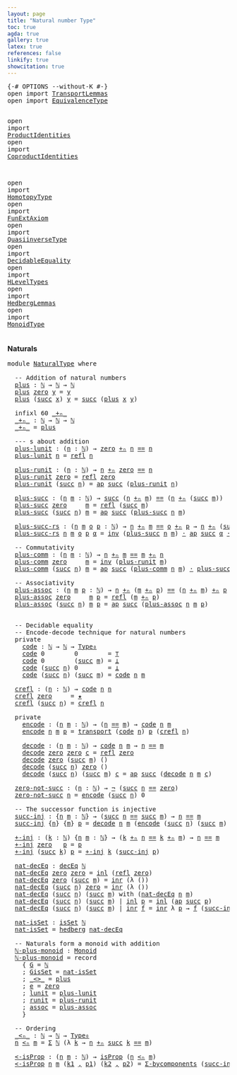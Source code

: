 ```yaml
---
layout: page
title: "Natural number Type"
toc: true
agda: true
gallery: true
latex: true
references: false
linkify: true
showcitation: true
---
```


<div class="hide" >
<pre class="Agda">
<a id="183" class="Symbol">{-#</a> <a id="187" class="Keyword">OPTIONS</a> <a id="195" class="Pragma">--without-K</a> <a id="207" class="Symbol">#-}</a>
<a id="211" class="Keyword">open</a> <a id="216" class="Keyword">import</a> <a id="223" href="TransportLemmas.html" class="Module">TransportLemmas</a>
<a id="239" class="Keyword">open</a> <a id="244" class="Keyword">import</a> <a id="251" href="EquivalenceType.html" class="Module">EquivalenceType</a>

<a id="268" class="Keyword">open</a> <a id="273" class="Keyword">import</a> <a id="280" href="ProductIdentities.html" class="Module">ProductIdentities</a>
<a id="298" class="Keyword">open</a> <a id="303" class="Keyword">import</a> <a id="310" href="CoproductIdentities.html" class="Module">CoproductIdentities</a>

<a id="331" class="Keyword">open</a> <a id="336" class="Keyword">import</a> <a id="343" href="HomotopyType.html" class="Module">HomotopyType</a>
<a id="356" class="Keyword">open</a> <a id="361" class="Keyword">import</a> <a id="368" href="FunExtAxiom.html" class="Module">FunExtAxiom</a>
<a id="380" class="Keyword">open</a> <a id="385" class="Keyword">import</a> <a id="392" href="QuasiinverseType.html" class="Module">QuasiinverseType</a>
<a id="409" class="Keyword">open</a> <a id="414" class="Keyword">import</a> <a id="421" href="DecidableEquality.html" class="Module">DecidableEquality</a>
<a id="439" class="Keyword">open</a> <a id="444" class="Keyword">import</a> <a id="451" href="HLevelTypes.html" class="Module">HLevelTypes</a>
<a id="463" class="Keyword">open</a> <a id="468" class="Keyword">import</a> <a id="475" href="HedbergLemmas.html" class="Module">HedbergLemmas</a>
<a id="489" class="Keyword">open</a> <a id="494" class="Keyword">import</a> <a id="501" href="MonoidType.html" class="Module">MonoidType</a>
</pre>
</div>


### Naturals

<pre class="Agda">
<a id="559" class="Keyword">module</a> <a id="566" href="NaturalType.html" class="Module">NaturalType</a> <a id="578" class="Keyword">where</a>

  <a id="587" class="Comment">-- Addition of natural numbers</a>
  <a id="plus"></a><a id="620" href="NaturalType.html#620" class="Function">plus</a> <a id="625" class="Symbol">:</a> <a id="627" href="BasicTypes.html#3505" class="Datatype">ℕ</a> <a id="629" class="Symbol">→</a> <a id="631" href="BasicTypes.html#3505" class="Datatype">ℕ</a> <a id="633" class="Symbol">→</a> <a id="635" href="BasicTypes.html#3505" class="Datatype">ℕ</a>
  <a id="639" href="NaturalType.html#620" class="Function">plus</a> <a id="644" href="BasicTypes.html#3529" class="InductiveConstructor">zero</a> <a id="649" href="NaturalType.html#649" class="Bound">y</a> <a id="651" class="Symbol">=</a> <a id="653" href="NaturalType.html#649" class="Bound">y</a>
  <a id="657" href="NaturalType.html#620" class="Function">plus</a> <a id="662" class="Symbol">(</a><a id="663" href="BasicTypes.html#3540" class="InductiveConstructor">succ</a> <a id="668" href="NaturalType.html#668" class="Bound">x</a><a id="669" class="Symbol">)</a> <a id="671" href="NaturalType.html#671" class="Bound">y</a> <a id="673" class="Symbol">=</a> <a id="675" href="BasicTypes.html#3540" class="InductiveConstructor">succ</a> <a id="680" class="Symbol">(</a><a id="681" href="NaturalType.html#620" class="Function">plus</a> <a id="686" href="NaturalType.html#668" class="Bound">x</a> <a id="688" href="NaturalType.html#671" class="Bound">y</a><a id="689" class="Symbol">)</a>

  <a id="694" class="Keyword">infixl</a> <a id="701" class="Number">60</a> <a id="704" href="NaturalType.html#711" class="Function Operator">_+ₙ_</a>
  <a id="_+ₙ_"></a><a id="711" href="NaturalType.html#711" class="Function Operator">_+ₙ_</a> <a id="716" class="Symbol">:</a> <a id="718" href="BasicTypes.html#3505" class="Datatype">ℕ</a> <a id="720" class="Symbol">→</a> <a id="722" href="BasicTypes.html#3505" class="Datatype">ℕ</a> <a id="724" class="Symbol">→</a> <a id="726" href="BasicTypes.html#3505" class="Datatype">ℕ</a>
  <a id="730" href="NaturalType.html#711" class="Function Operator">_+ₙ_</a> <a id="735" class="Symbol">=</a> <a id="737" href="NaturalType.html#620" class="Function">plus</a>

  <a id="745" class="Comment">--- s about addition</a>
  <a id="plus-lunit"></a><a id="768" href="NaturalType.html#768" class="Function">plus-lunit</a> <a id="779" class="Symbol">:</a> <a id="781" class="Symbol">(</a><a id="782" href="NaturalType.html#782" class="Bound">n</a> <a id="784" class="Symbol">:</a> <a id="786" href="BasicTypes.html#3505" class="Datatype">ℕ</a><a id="787" class="Symbol">)</a> <a id="789" class="Symbol">→</a> <a id="791" href="BasicTypes.html#3529" class="InductiveConstructor">zero</a> <a id="796" href="NaturalType.html#711" class="Function Operator">+ₙ</a> <a id="799" href="NaturalType.html#782" class="Bound">n</a> <a id="801" href="BasicTypes.html#4284" class="Datatype Operator">==</a> <a id="804" href="NaturalType.html#782" class="Bound">n</a>
  <a id="808" href="NaturalType.html#768" class="Function">plus-lunit</a> <a id="819" href="NaturalType.html#819" class="Bound">n</a> <a id="821" class="Symbol">=</a> <a id="823" href="BasicTypes.html#4576" class="Function">refl</a> <a id="828" href="NaturalType.html#819" class="Bound">n</a>

  <a id="plus-runit"></a><a id="833" href="NaturalType.html#833" class="Function">plus-runit</a> <a id="844" class="Symbol">:</a> <a id="846" class="Symbol">(</a><a id="847" href="NaturalType.html#847" class="Bound">n</a> <a id="849" class="Symbol">:</a> <a id="851" href="BasicTypes.html#3505" class="Datatype">ℕ</a><a id="852" class="Symbol">)</a> <a id="854" class="Symbol">→</a> <a id="856" href="NaturalType.html#847" class="Bound">n</a> <a id="858" href="NaturalType.html#711" class="Function Operator">+ₙ</a> <a id="861" href="BasicTypes.html#3529" class="InductiveConstructor">zero</a> <a id="866" href="BasicTypes.html#4284" class="Datatype Operator">==</a> <a id="869" href="NaturalType.html#847" class="Bound">n</a>
  <a id="873" href="NaturalType.html#833" class="Function">plus-runit</a> <a id="884" href="BasicTypes.html#3529" class="InductiveConstructor">zero</a> <a id="889" class="Symbol">=</a> <a id="891" href="BasicTypes.html#4576" class="Function">refl</a> <a id="896" href="BasicTypes.html#3529" class="InductiveConstructor">zero</a>
  <a id="903" href="NaturalType.html#833" class="Function">plus-runit</a> <a id="914" class="Symbol">(</a><a id="915" href="BasicTypes.html#3540" class="InductiveConstructor">succ</a> <a id="920" href="NaturalType.html#920" class="Bound">n</a><a id="921" class="Symbol">)</a> <a id="923" class="Symbol">=</a> <a id="925" href="AlgebraOnPaths.html#389" class="Function">ap</a> <a id="928" href="BasicTypes.html#3540" class="InductiveConstructor">succ</a> <a id="933" class="Symbol">(</a><a id="934" href="NaturalType.html#833" class="Function">plus-runit</a> <a id="945" href="NaturalType.html#920" class="Bound">n</a><a id="946" class="Symbol">)</a>

  <a id="plus-succ"></a><a id="951" href="NaturalType.html#951" class="Function">plus-succ</a> <a id="961" class="Symbol">:</a> <a id="963" class="Symbol">(</a><a id="964" href="NaturalType.html#964" class="Bound">n</a> <a id="966" href="NaturalType.html#966" class="Bound">m</a> <a id="968" class="Symbol">:</a> <a id="970" href="BasicTypes.html#3505" class="Datatype">ℕ</a><a id="971" class="Symbol">)</a> <a id="973" class="Symbol">→</a> <a id="975" href="BasicTypes.html#3540" class="InductiveConstructor">succ</a> <a id="980" class="Symbol">(</a><a id="981" href="NaturalType.html#964" class="Bound">n</a> <a id="983" href="NaturalType.html#711" class="Function Operator">+ₙ</a> <a id="986" href="NaturalType.html#966" class="Bound">m</a><a id="987" class="Symbol">)</a> <a id="989" href="BasicTypes.html#4284" class="Datatype Operator">==</a> <a id="992" class="Symbol">(</a><a id="993" href="NaturalType.html#964" class="Bound">n</a> <a id="995" href="NaturalType.html#711" class="Function Operator">+ₙ</a> <a id="998" class="Symbol">(</a><a id="999" href="BasicTypes.html#3540" class="InductiveConstructor">succ</a> <a id="1004" href="NaturalType.html#966" class="Bound">m</a><a id="1005" class="Symbol">))</a>
  <a id="1010" href="NaturalType.html#951" class="Function">plus-succ</a> <a id="1020" href="BasicTypes.html#3529" class="InductiveConstructor">zero</a>     <a id="1029" href="NaturalType.html#1029" class="Bound">m</a> <a id="1031" class="Symbol">=</a> <a id="1033" href="BasicTypes.html#4576" class="Function">refl</a> <a id="1038" class="Symbol">(</a><a id="1039" href="BasicTypes.html#3540" class="InductiveConstructor">succ</a> <a id="1044" href="NaturalType.html#1029" class="Bound">m</a><a id="1045" class="Symbol">)</a>
  <a id="1049" href="NaturalType.html#951" class="Function">plus-succ</a> <a id="1059" class="Symbol">(</a><a id="1060" href="BasicTypes.html#3540" class="InductiveConstructor">succ</a> <a id="1065" href="NaturalType.html#1065" class="Bound">n</a><a id="1066" class="Symbol">)</a> <a id="1068" href="NaturalType.html#1068" class="Bound">m</a> <a id="1070" class="Symbol">=</a> <a id="1072" href="AlgebraOnPaths.html#389" class="Function">ap</a> <a id="1075" href="BasicTypes.html#3540" class="InductiveConstructor">succ</a> <a id="1080" class="Symbol">(</a><a id="1081" href="NaturalType.html#951" class="Function">plus-succ</a> <a id="1091" href="NaturalType.html#1065" class="Bound">n</a> <a id="1093" href="NaturalType.html#1068" class="Bound">m</a><a id="1094" class="Symbol">)</a>

  <a id="plus-succ-rs"></a><a id="1099" href="NaturalType.html#1099" class="Function">plus-succ-rs</a> <a id="1112" class="Symbol">:</a> <a id="1114" class="Symbol">(</a><a id="1115" href="NaturalType.html#1115" class="Bound">n</a> <a id="1117" href="NaturalType.html#1117" class="Bound">m</a> <a id="1119" href="NaturalType.html#1119" class="Bound">o</a> <a id="1121" href="NaturalType.html#1121" class="Bound">p</a> <a id="1123" class="Symbol">:</a> <a id="1125" href="BasicTypes.html#3505" class="Datatype">ℕ</a><a id="1126" class="Symbol">)</a> <a id="1128" class="Symbol">→</a> <a id="1130" href="NaturalType.html#1115" class="Bound">n</a> <a id="1132" href="NaturalType.html#711" class="Function Operator">+ₙ</a> <a id="1135" href="NaturalType.html#1117" class="Bound">m</a> <a id="1137" href="BasicTypes.html#4284" class="Datatype Operator">==</a> <a id="1140" href="NaturalType.html#1119" class="Bound">o</a> <a id="1142" href="NaturalType.html#711" class="Function Operator">+ₙ</a> <a id="1145" href="NaturalType.html#1121" class="Bound">p</a> <a id="1147" class="Symbol">→</a> <a id="1149" href="NaturalType.html#1115" class="Bound">n</a> <a id="1151" href="NaturalType.html#711" class="Function Operator">+ₙ</a> <a id="1154" class="Symbol">(</a><a id="1155" href="BasicTypes.html#3540" class="InductiveConstructor">succ</a> <a id="1160" href="NaturalType.html#1117" class="Bound">m</a><a id="1161" class="Symbol">)</a> <a id="1163" href="BasicTypes.html#4284" class="Datatype Operator">==</a> <a id="1166" href="NaturalType.html#1119" class="Bound">o</a> <a id="1168" href="NaturalType.html#711" class="Function Operator">+ₙ</a> <a id="1171" class="Symbol">(</a><a id="1172" href="BasicTypes.html#3540" class="InductiveConstructor">succ</a> <a id="1177" href="NaturalType.html#1121" class="Bound">p</a><a id="1178" class="Symbol">)</a>
  <a id="1182" href="NaturalType.html#1099" class="Function">plus-succ-rs</a> <a id="1195" href="NaturalType.html#1195" class="Bound">n</a> <a id="1197" href="NaturalType.html#1197" class="Bound">m</a> <a id="1199" href="NaturalType.html#1199" class="Bound">o</a> <a id="1201" href="NaturalType.html#1201" class="Bound">p</a> <a id="1203" href="NaturalType.html#1203" class="Bound">α</a> <a id="1205" class="Symbol">=</a> <a id="1207" href="BasicFunctions.html#4150" class="Function">inv</a> <a id="1211" class="Symbol">(</a><a id="1212" href="NaturalType.html#951" class="Function">plus-succ</a> <a id="1222" href="NaturalType.html#1195" class="Bound">n</a> <a id="1224" href="NaturalType.html#1197" class="Bound">m</a><a id="1225" class="Symbol">)</a> <a id="1227" href="BasicFunctions.html#3893" class="Function Operator">·</a> <a id="1229" href="AlgebraOnPaths.html#389" class="Function">ap</a> <a id="1232" href="BasicTypes.html#3540" class="InductiveConstructor">succ</a> <a id="1237" href="NaturalType.html#1203" class="Bound">α</a> <a id="1239" href="BasicFunctions.html#3893" class="Function Operator">·</a> <a id="1241" class="Symbol">(</a><a id="1242" href="NaturalType.html#951" class="Function">plus-succ</a> <a id="1252" href="NaturalType.html#1199" class="Bound">o</a> <a id="1254" href="NaturalType.html#1201" class="Bound">p</a><a id="1255" class="Symbol">)</a>

  <a id="1260" class="Comment">-- Commutativity</a>
  <a id="plus-comm"></a><a id="1279" href="NaturalType.html#1279" class="Function">plus-comm</a> <a id="1289" class="Symbol">:</a> <a id="1291" class="Symbol">(</a><a id="1292" href="NaturalType.html#1292" class="Bound">n</a> <a id="1294" href="NaturalType.html#1294" class="Bound">m</a> <a id="1296" class="Symbol">:</a> <a id="1298" href="BasicTypes.html#3505" class="Datatype">ℕ</a><a id="1299" class="Symbol">)</a> <a id="1301" class="Symbol">→</a> <a id="1303" href="NaturalType.html#1292" class="Bound">n</a> <a id="1305" href="NaturalType.html#711" class="Function Operator">+ₙ</a> <a id="1308" href="NaturalType.html#1294" class="Bound">m</a> <a id="1310" href="BasicTypes.html#4284" class="Datatype Operator">==</a> <a id="1313" href="NaturalType.html#1294" class="Bound">m</a> <a id="1315" href="NaturalType.html#711" class="Function Operator">+ₙ</a> <a id="1318" href="NaturalType.html#1292" class="Bound">n</a>
  <a id="1322" href="NaturalType.html#1279" class="Function">plus-comm</a> <a id="1332" href="BasicTypes.html#3529" class="InductiveConstructor">zero</a>     <a id="1341" href="NaturalType.html#1341" class="Bound">m</a> <a id="1343" class="Symbol">=</a> <a id="1345" href="BasicFunctions.html#4150" class="Function">inv</a> <a id="1349" class="Symbol">(</a><a id="1350" href="NaturalType.html#833" class="Function">plus-runit</a> <a id="1361" href="NaturalType.html#1341" class="Bound">m</a><a id="1362" class="Symbol">)</a>
  <a id="1366" href="NaturalType.html#1279" class="Function">plus-comm</a> <a id="1376" class="Symbol">(</a><a id="1377" href="BasicTypes.html#3540" class="InductiveConstructor">succ</a> <a id="1382" href="NaturalType.html#1382" class="Bound">n</a><a id="1383" class="Symbol">)</a> <a id="1385" href="NaturalType.html#1385" class="Bound">m</a> <a id="1387" class="Symbol">=</a> <a id="1389" href="AlgebraOnPaths.html#389" class="Function">ap</a> <a id="1392" href="BasicTypes.html#3540" class="InductiveConstructor">succ</a> <a id="1397" class="Symbol">(</a><a id="1398" href="NaturalType.html#1279" class="Function">plus-comm</a> <a id="1408" href="NaturalType.html#1382" class="Bound">n</a> <a id="1410" href="NaturalType.html#1385" class="Bound">m</a><a id="1411" class="Symbol">)</a> <a id="1413" href="BasicFunctions.html#3893" class="Function Operator">·</a> <a id="1415" href="NaturalType.html#951" class="Function">plus-succ</a> <a id="1425" href="NaturalType.html#1385" class="Bound">m</a> <a id="1427" href="NaturalType.html#1382" class="Bound">n</a>

  <a id="1432" class="Comment">-- Associativity</a>
  <a id="plus-assoc"></a><a id="1451" href="NaturalType.html#1451" class="Function">plus-assoc</a> <a id="1462" class="Symbol">:</a> <a id="1464" class="Symbol">(</a><a id="1465" href="NaturalType.html#1465" class="Bound">n</a> <a id="1467" href="NaturalType.html#1467" class="Bound">m</a> <a id="1469" href="NaturalType.html#1469" class="Bound">p</a> <a id="1471" class="Symbol">:</a> <a id="1473" href="BasicTypes.html#3505" class="Datatype">ℕ</a><a id="1474" class="Symbol">)</a> <a id="1476" class="Symbol">→</a> <a id="1478" href="NaturalType.html#1465" class="Bound">n</a> <a id="1480" href="NaturalType.html#711" class="Function Operator">+ₙ</a> <a id="1483" class="Symbol">(</a><a id="1484" href="NaturalType.html#1467" class="Bound">m</a> <a id="1486" href="NaturalType.html#711" class="Function Operator">+ₙ</a> <a id="1489" href="NaturalType.html#1469" class="Bound">p</a><a id="1490" class="Symbol">)</a> <a id="1492" href="BasicTypes.html#4284" class="Datatype Operator">==</a> <a id="1495" class="Symbol">(</a><a id="1496" href="NaturalType.html#1465" class="Bound">n</a> <a id="1498" href="NaturalType.html#711" class="Function Operator">+ₙ</a> <a id="1501" href="NaturalType.html#1467" class="Bound">m</a><a id="1502" class="Symbol">)</a> <a id="1504" href="NaturalType.html#711" class="Function Operator">+ₙ</a> <a id="1507" href="NaturalType.html#1469" class="Bound">p</a>
  <a id="1511" href="NaturalType.html#1451" class="Function">plus-assoc</a> <a id="1522" href="BasicTypes.html#3529" class="InductiveConstructor">zero</a>     <a id="1531" href="NaturalType.html#1531" class="Bound">m</a> <a id="1533" href="NaturalType.html#1533" class="Bound">p</a> <a id="1535" class="Symbol">=</a> <a id="1537" href="BasicTypes.html#4576" class="Function">refl</a> <a id="1542" class="Symbol">(</a><a id="1543" href="NaturalType.html#1531" class="Bound">m</a> <a id="1545" href="NaturalType.html#711" class="Function Operator">+ₙ</a> <a id="1548" href="NaturalType.html#1533" class="Bound">p</a><a id="1549" class="Symbol">)</a>
  <a id="1553" href="NaturalType.html#1451" class="Function">plus-assoc</a> <a id="1564" class="Symbol">(</a><a id="1565" href="BasicTypes.html#3540" class="InductiveConstructor">succ</a> <a id="1570" href="NaturalType.html#1570" class="Bound">n</a><a id="1571" class="Symbol">)</a> <a id="1573" href="NaturalType.html#1573" class="Bound">m</a> <a id="1575" href="NaturalType.html#1575" class="Bound">p</a> <a id="1577" class="Symbol">=</a> <a id="1579" href="AlgebraOnPaths.html#389" class="Function">ap</a> <a id="1582" href="BasicTypes.html#3540" class="InductiveConstructor">succ</a> <a id="1587" class="Symbol">(</a><a id="1588" href="NaturalType.html#1451" class="Function">plus-assoc</a> <a id="1599" href="NaturalType.html#1570" class="Bound">n</a> <a id="1601" href="NaturalType.html#1573" class="Bound">m</a> <a id="1603" href="NaturalType.html#1575" class="Bound">p</a><a id="1604" class="Symbol">)</a>


  <a id="1610" class="Comment">-- Decidable equality</a>
  <a id="1634" class="Comment">-- Encode-decode technique for natural numbers</a>
  <a id="1683" class="Keyword">private</a>
    <a id="code"></a><a id="1695" href="NaturalType.html#1695" class="Function">code</a> <a id="1700" class="Symbol">:</a> <a id="1702" href="BasicTypes.html#3505" class="Datatype">ℕ</a> <a id="1704" class="Symbol">→</a> <a id="1706" href="BasicTypes.html#3505" class="Datatype">ℕ</a> <a id="1708" class="Symbol">→</a> <a id="1710" href="Intro.html#1882" class="Function">Type₀</a>
    <a id="1720" href="NaturalType.html#1695" class="Function">code</a> <a id="1725" class="Number">0</a>        <a id="1734" class="Number">0</a>        <a id="1743" class="Symbol">=</a> <a id="1745" href="BasicTypes.html#1090" class="Record">⊤</a>
    <a id="1751" href="NaturalType.html#1695" class="Function">code</a> <a id="1756" class="Number">0</a>        <a id="1765" class="Symbol">(</a><a id="1766" href="BasicTypes.html#3540" class="InductiveConstructor">succ</a> <a id="1771" href="NaturalType.html#1771" class="Bound">m</a><a id="1772" class="Symbol">)</a> <a id="1774" class="Symbol">=</a> <a id="1776" href="BasicTypes.html#414" class="Datatype">⊥</a>
    <a id="1782" href="NaturalType.html#1695" class="Function">code</a> <a id="1787" class="Symbol">(</a><a id="1788" href="BasicTypes.html#3540" class="InductiveConstructor">succ</a> <a id="1793" href="NaturalType.html#1793" class="Bound">n</a><a id="1794" class="Symbol">)</a> <a id="1796" class="Number">0</a>        <a id="1805" class="Symbol">=</a> <a id="1807" href="BasicTypes.html#414" class="Datatype">⊥</a>
    <a id="1813" href="NaturalType.html#1695" class="Function">code</a> <a id="1818" class="Symbol">(</a><a id="1819" href="BasicTypes.html#3540" class="InductiveConstructor">succ</a> <a id="1824" href="NaturalType.html#1824" class="Bound">n</a><a id="1825" class="Symbol">)</a> <a id="1827" class="Symbol">(</a><a id="1828" href="BasicTypes.html#3540" class="InductiveConstructor">succ</a> <a id="1833" href="NaturalType.html#1833" class="Bound">m</a><a id="1834" class="Symbol">)</a> <a id="1836" class="Symbol">=</a> <a id="1838" href="NaturalType.html#1695" class="Function">code</a> <a id="1843" href="NaturalType.html#1824" class="Bound">n</a> <a id="1845" href="NaturalType.html#1833" class="Bound">m</a>

  <a id="crefl"></a><a id="1850" href="NaturalType.html#1850" class="Function">crefl</a> <a id="1856" class="Symbol">:</a> <a id="1858" class="Symbol">(</a><a id="1859" href="NaturalType.html#1859" class="Bound">n</a> <a id="1861" class="Symbol">:</a> <a id="1863" href="BasicTypes.html#3505" class="Datatype">ℕ</a><a id="1864" class="Symbol">)</a> <a id="1866" class="Symbol">→</a> <a id="1868" href="NaturalType.html#1695" class="Function">code</a> <a id="1873" href="NaturalType.html#1859" class="Bound">n</a> <a id="1875" href="NaturalType.html#1859" class="Bound">n</a>
  <a id="1879" href="NaturalType.html#1850" class="Function">crefl</a> <a id="1885" href="BasicTypes.html#3529" class="InductiveConstructor">zero</a>     <a id="1894" class="Symbol">=</a> <a id="1896" href="BasicTypes.html#1121" class="InductiveConstructor">★</a>
  <a id="1900" href="NaturalType.html#1850" class="Function">crefl</a> <a id="1906" class="Symbol">(</a><a id="1907" href="BasicTypes.html#3540" class="InductiveConstructor">succ</a> <a id="1912" href="NaturalType.html#1912" class="Bound">n</a><a id="1913" class="Symbol">)</a> <a id="1915" class="Symbol">=</a> <a id="1917" href="NaturalType.html#1850" class="Function">crefl</a> <a id="1923" href="NaturalType.html#1912" class="Bound">n</a>

  <a id="1928" class="Keyword">private</a>
    <a id="encode"></a><a id="1940" href="NaturalType.html#1940" class="Function">encode</a> <a id="1947" class="Symbol">:</a> <a id="1949" class="Symbol">(</a><a id="1950" href="NaturalType.html#1950" class="Bound">n</a> <a id="1952" href="NaturalType.html#1952" class="Bound">m</a> <a id="1954" class="Symbol">:</a> <a id="1956" href="BasicTypes.html#3505" class="Datatype">ℕ</a><a id="1957" class="Symbol">)</a> <a id="1959" class="Symbol">→</a> <a id="1961" class="Symbol">(</a><a id="1962" href="NaturalType.html#1950" class="Bound">n</a> <a id="1964" href="BasicTypes.html#4284" class="Datatype Operator">==</a> <a id="1967" href="NaturalType.html#1952" class="Bound">m</a><a id="1968" class="Symbol">)</a> <a id="1970" class="Symbol">→</a> <a id="1972" href="NaturalType.html#1695" class="Function">code</a> <a id="1977" href="NaturalType.html#1950" class="Bound">n</a> <a id="1979" href="NaturalType.html#1952" class="Bound">m</a>
    <a id="1985" href="NaturalType.html#1940" class="Function">encode</a> <a id="1992" href="NaturalType.html#1992" class="Bound">n</a> <a id="1994" href="NaturalType.html#1994" class="Bound">m</a> <a id="1996" href="NaturalType.html#1996" class="Bound">p</a> <a id="1998" class="Symbol">=</a> <a id="2000" href="Transport.html#462" class="Function">transport</a> <a id="2010" class="Symbol">(</a><a id="2011" href="NaturalType.html#1695" class="Function">code</a> <a id="2016" href="NaturalType.html#1992" class="Bound">n</a><a id="2017" class="Symbol">)</a> <a id="2019" href="NaturalType.html#1996" class="Bound">p</a> <a id="2021" class="Symbol">(</a><a id="2022" href="NaturalType.html#1850" class="Function">crefl</a> <a id="2028" href="NaturalType.html#1992" class="Bound">n</a><a id="2029" class="Symbol">)</a>

    <a id="decode"></a><a id="2036" href="NaturalType.html#2036" class="Function">decode</a> <a id="2043" class="Symbol">:</a> <a id="2045" class="Symbol">(</a><a id="2046" href="NaturalType.html#2046" class="Bound">n</a> <a id="2048" href="NaturalType.html#2048" class="Bound">m</a> <a id="2050" class="Symbol">:</a> <a id="2052" href="BasicTypes.html#3505" class="Datatype">ℕ</a><a id="2053" class="Symbol">)</a> <a id="2055" class="Symbol">→</a> <a id="2057" href="NaturalType.html#1695" class="Function">code</a> <a id="2062" href="NaturalType.html#2046" class="Bound">n</a> <a id="2064" href="NaturalType.html#2048" class="Bound">m</a> <a id="2066" class="Symbol">→</a> <a id="2068" href="NaturalType.html#2046" class="Bound">n</a> <a id="2070" href="BasicTypes.html#4284" class="Datatype Operator">==</a> <a id="2073" href="NaturalType.html#2048" class="Bound">m</a>
    <a id="2079" href="NaturalType.html#2036" class="Function">decode</a> <a id="2086" href="BasicTypes.html#3529" class="InductiveConstructor">zero</a> <a id="2091" href="BasicTypes.html#3529" class="InductiveConstructor">zero</a> <a id="2096" href="NaturalType.html#2096" class="Bound">c</a> <a id="2098" class="Symbol">=</a> <a id="2100" href="BasicTypes.html#4576" class="Function">refl</a> <a id="2105" href="BasicTypes.html#3529" class="InductiveConstructor">zero</a>
    <a id="2114" href="NaturalType.html#2036" class="Function">decode</a> <a id="2121" href="BasicTypes.html#3529" class="InductiveConstructor">zero</a> <a id="2126" class="Symbol">(</a><a id="2127" href="BasicTypes.html#3540" class="InductiveConstructor">succ</a> <a id="2132" href="NaturalType.html#2132" class="Bound">m</a><a id="2133" class="Symbol">)</a> <a id="2135" class="Symbol">()</a>
    <a id="2142" href="NaturalType.html#2036" class="Function">decode</a> <a id="2149" class="Symbol">(</a><a id="2150" href="BasicTypes.html#3540" class="InductiveConstructor">succ</a> <a id="2155" href="NaturalType.html#2155" class="Bound">n</a><a id="2156" class="Symbol">)</a> <a id="2158" href="BasicTypes.html#3529" class="InductiveConstructor">zero</a> <a id="2163" class="Symbol">()</a>
    <a id="2170" href="NaturalType.html#2036" class="Function">decode</a> <a id="2177" class="Symbol">(</a><a id="2178" href="BasicTypes.html#3540" class="InductiveConstructor">succ</a> <a id="2183" href="NaturalType.html#2183" class="Bound">n</a><a id="2184" class="Symbol">)</a> <a id="2186" class="Symbol">(</a><a id="2187" href="BasicTypes.html#3540" class="InductiveConstructor">succ</a> <a id="2192" href="NaturalType.html#2192" class="Bound">m</a><a id="2193" class="Symbol">)</a> <a id="2195" href="NaturalType.html#2195" class="Bound">c</a> <a id="2197" class="Symbol">=</a> <a id="2199" href="AlgebraOnPaths.html#389" class="Function">ap</a> <a id="2202" href="BasicTypes.html#3540" class="InductiveConstructor">succ</a> <a id="2207" class="Symbol">(</a><a id="2208" href="NaturalType.html#2036" class="Function">decode</a> <a id="2215" href="NaturalType.html#2183" class="Bound">n</a> <a id="2217" href="NaturalType.html#2192" class="Bound">m</a> <a id="2219" href="NaturalType.html#2195" class="Bound">c</a><a id="2220" class="Symbol">)</a>

  <a id="zero-not-succ"></a><a id="2225" href="NaturalType.html#2225" class="Function">zero-not-succ</a> <a id="2239" class="Symbol">:</a> <a id="2241" class="Symbol">(</a><a id="2242" href="NaturalType.html#2242" class="Bound">n</a> <a id="2244" class="Symbol">:</a> <a id="2246" href="BasicTypes.html#3505" class="Datatype">ℕ</a><a id="2247" class="Symbol">)</a> <a id="2249" class="Symbol">→</a> <a id="2251" href="BasicTypes.html#885" class="Function">¬</a> <a id="2253" class="Symbol">(</a><a id="2254" href="BasicTypes.html#3540" class="InductiveConstructor">succ</a> <a id="2259" href="NaturalType.html#2242" class="Bound">n</a> <a id="2261" href="BasicTypes.html#4284" class="Datatype Operator">==</a> <a id="2264" href="BasicTypes.html#3529" class="InductiveConstructor">zero</a><a id="2268" class="Symbol">)</a>
  <a id="2272" href="NaturalType.html#2225" class="Function">zero-not-succ</a> <a id="2286" href="NaturalType.html#2286" class="Bound">n</a> <a id="2288" class="Symbol">=</a> <a id="2290" href="NaturalType.html#1940" class="Function">encode</a> <a id="2297" class="Symbol">(</a><a id="2298" href="BasicTypes.html#3540" class="InductiveConstructor">succ</a> <a id="2303" href="NaturalType.html#2286" class="Bound">n</a><a id="2304" class="Symbol">)</a> <a id="2306" class="Number">0</a>

  <a id="2311" class="Comment">-- The successor function is injective</a>
  <a id="succ-inj"></a><a id="2352" href="NaturalType.html#2352" class="Function">succ-inj</a> <a id="2361" class="Symbol">:</a> <a id="2363" class="Symbol">{</a><a id="2364" href="NaturalType.html#2364" class="Bound">n</a> <a id="2366" href="NaturalType.html#2366" class="Bound">m</a> <a id="2368" class="Symbol">:</a> <a id="2370" href="BasicTypes.html#3505" class="Datatype">ℕ</a><a id="2371" class="Symbol">}</a> <a id="2373" class="Symbol">→</a> <a id="2375" class="Symbol">(</a><a id="2376" href="BasicTypes.html#3540" class="InductiveConstructor">succ</a> <a id="2381" href="NaturalType.html#2364" class="Bound">n</a> <a id="2383" href="BasicTypes.html#4284" class="Datatype Operator">==</a> <a id="2386" href="BasicTypes.html#3540" class="InductiveConstructor">succ</a> <a id="2391" href="NaturalType.html#2366" class="Bound">m</a><a id="2392" class="Symbol">)</a> <a id="2394" class="Symbol">→</a> <a id="2396" href="NaturalType.html#2364" class="Bound">n</a> <a id="2398" href="BasicTypes.html#4284" class="Datatype Operator">==</a> <a id="2401" href="NaturalType.html#2366" class="Bound">m</a>
  <a id="2405" href="NaturalType.html#2352" class="Function">succ-inj</a> <a id="2414" class="Symbol">{</a><a id="2415" href="NaturalType.html#2415" class="Bound">n</a><a id="2416" class="Symbol">}</a> <a id="2418" class="Symbol">{</a><a id="2419" href="NaturalType.html#2419" class="Bound">m</a><a id="2420" class="Symbol">}</a> <a id="2422" href="NaturalType.html#2422" class="Bound">p</a> <a id="2424" class="Symbol">=</a> <a id="2426" href="NaturalType.html#2036" class="Function">decode</a> <a id="2433" href="NaturalType.html#2415" class="Bound">n</a> <a id="2435" href="NaturalType.html#2419" class="Bound">m</a> <a id="2437" class="Symbol">(</a><a id="2438" href="NaturalType.html#1940" class="Function">encode</a> <a id="2445" class="Symbol">(</a><a id="2446" href="BasicTypes.html#3540" class="InductiveConstructor">succ</a> <a id="2451" href="NaturalType.html#2415" class="Bound">n</a><a id="2452" class="Symbol">)</a> <a id="2454" class="Symbol">(</a><a id="2455" href="BasicTypes.html#3540" class="InductiveConstructor">succ</a> <a id="2460" href="NaturalType.html#2419" class="Bound">m</a><a id="2461" class="Symbol">)</a> <a id="2463" href="NaturalType.html#2422" class="Bound">p</a><a id="2464" class="Symbol">)</a>

  <a id="+-inj"></a><a id="2469" href="NaturalType.html#2469" class="Function">+-inj</a> <a id="2475" class="Symbol">:</a> <a id="2477" class="Symbol">(</a><a id="2478" href="NaturalType.html#2478" class="Bound">k</a> <a id="2480" class="Symbol">:</a> <a id="2482" href="BasicTypes.html#3505" class="Datatype">ℕ</a><a id="2483" class="Symbol">)</a> <a id="2485" class="Symbol">{</a><a id="2486" href="NaturalType.html#2486" class="Bound">n</a> <a id="2488" href="NaturalType.html#2488" class="Bound">m</a> <a id="2490" class="Symbol">:</a> <a id="2492" href="BasicTypes.html#3505" class="Datatype">ℕ</a><a id="2493" class="Symbol">}</a> <a id="2495" class="Symbol">→</a> <a id="2497" class="Symbol">(</a><a id="2498" href="NaturalType.html#2478" class="Bound">k</a> <a id="2500" href="NaturalType.html#711" class="Function Operator">+ₙ</a> <a id="2503" href="NaturalType.html#2486" class="Bound">n</a> <a id="2505" href="BasicTypes.html#4284" class="Datatype Operator">==</a> <a id="2508" href="NaturalType.html#2478" class="Bound">k</a> <a id="2510" href="NaturalType.html#711" class="Function Operator">+ₙ</a> <a id="2513" href="NaturalType.html#2488" class="Bound">m</a><a id="2514" class="Symbol">)</a> <a id="2516" class="Symbol">→</a> <a id="2518" href="NaturalType.html#2486" class="Bound">n</a> <a id="2520" href="BasicTypes.html#4284" class="Datatype Operator">==</a> <a id="2523" href="NaturalType.html#2488" class="Bound">m</a>
  <a id="2527" href="NaturalType.html#2469" class="Function">+-inj</a> <a id="2533" href="BasicTypes.html#3529" class="InductiveConstructor">zero</a>   <a id="2540" href="NaturalType.html#2540" class="Bound">p</a> <a id="2542" class="Symbol">=</a> <a id="2544" href="NaturalType.html#2540" class="Bound">p</a>
  <a id="2548" href="NaturalType.html#2469" class="Function">+-inj</a> <a id="2554" class="Symbol">(</a><a id="2555" href="BasicTypes.html#3540" class="InductiveConstructor">succ</a> <a id="2560" href="NaturalType.html#2560" class="Bound">k</a><a id="2561" class="Symbol">)</a> <a id="2563" href="NaturalType.html#2563" class="Bound">p</a> <a id="2565" class="Symbol">=</a> <a id="2567" href="NaturalType.html#2469" class="Function">+-inj</a> <a id="2573" href="NaturalType.html#2560" class="Bound">k</a> <a id="2575" class="Symbol">(</a><a id="2576" href="NaturalType.html#2352" class="Function">succ-inj</a> <a id="2585" href="NaturalType.html#2563" class="Bound">p</a><a id="2586" class="Symbol">)</a>

  <a id="nat-decEq"></a><a id="2591" href="NaturalType.html#2591" class="Function">nat-decEq</a> <a id="2601" class="Symbol">:</a> <a id="2603" href="DecidableEquality.html#761" class="Function">decEq</a> <a id="2609" href="BasicTypes.html#3505" class="Datatype">ℕ</a>
  <a id="2613" href="NaturalType.html#2591" class="Function">nat-decEq</a> <a id="2623" href="BasicTypes.html#3529" class="InductiveConstructor">zero</a> <a id="2628" href="BasicTypes.html#3529" class="InductiveConstructor">zero</a> <a id="2633" class="Symbol">=</a> <a id="2635" href="BasicTypes.html#2405" class="InductiveConstructor">inl</a> <a id="2639" class="Symbol">(</a><a id="2640" href="BasicTypes.html#4576" class="Function">refl</a> <a id="2645" href="BasicTypes.html#3529" class="InductiveConstructor">zero</a><a id="2649" class="Symbol">)</a>
  <a id="2653" href="NaturalType.html#2591" class="Function">nat-decEq</a> <a id="2663" href="BasicTypes.html#3529" class="InductiveConstructor">zero</a> <a id="2668" class="Symbol">(</a><a id="2669" href="BasicTypes.html#3540" class="InductiveConstructor">succ</a> <a id="2674" href="NaturalType.html#2674" class="Bound">m</a><a id="2675" class="Symbol">)</a> <a id="2677" class="Symbol">=</a> <a id="2679" href="BasicTypes.html#2423" class="InductiveConstructor">inr</a> <a id="2683" class="Symbol">(λ</a> <a id="2686" class="Symbol">())</a>
  <a id="2692" href="NaturalType.html#2591" class="Function">nat-decEq</a> <a id="2702" class="Symbol">(</a><a id="2703" href="BasicTypes.html#3540" class="InductiveConstructor">succ</a> <a id="2708" href="NaturalType.html#2708" class="Bound">n</a><a id="2709" class="Symbol">)</a> <a id="2711" href="BasicTypes.html#3529" class="InductiveConstructor">zero</a> <a id="2716" class="Symbol">=</a> <a id="2718" href="BasicTypes.html#2423" class="InductiveConstructor">inr</a> <a id="2722" class="Symbol">(λ</a> <a id="2725" class="Symbol">())</a>
  <a id="2731" href="NaturalType.html#2591" class="Function">nat-decEq</a> <a id="2741" class="Symbol">(</a><a id="2742" href="BasicTypes.html#3540" class="InductiveConstructor">succ</a> <a id="2747" href="NaturalType.html#2747" class="Bound">n</a><a id="2748" class="Symbol">)</a> <a id="2750" class="Symbol">(</a><a id="2751" href="BasicTypes.html#3540" class="InductiveConstructor">succ</a> <a id="2756" href="NaturalType.html#2756" class="Bound">m</a><a id="2757" class="Symbol">)</a> <a id="2759" class="Keyword">with</a> <a id="2764" class="Symbol">(</a><a id="2765" href="NaturalType.html#2591" class="Function">nat-decEq</a> <a id="2775" href="NaturalType.html#2747" class="Bound">n</a> <a id="2777" href="NaturalType.html#2756" class="Bound">m</a><a id="2778" class="Symbol">)</a>
  <a id="2782" href="NaturalType.html#2591" class="Function">nat-decEq</a> <a id="2792" class="Symbol">(</a><a id="2793" href="BasicTypes.html#3540" class="InductiveConstructor">succ</a> <a id="2798" href="NaturalType.html#2798" class="Bound">n</a><a id="2799" class="Symbol">)</a> <a id="2801" class="Symbol">(</a><a id="2802" href="BasicTypes.html#3540" class="InductiveConstructor">succ</a> <a id="2807" href="NaturalType.html#2807" class="Bound">m</a><a id="2808" class="Symbol">)</a> <a id="2810" class="Symbol">|</a> <a id="2812" href="BasicTypes.html#2405" class="InductiveConstructor">inl</a> <a id="2816" href="NaturalType.html#2816" class="Bound">p</a> <a id="2818" class="Symbol">=</a> <a id="2820" href="BasicTypes.html#2405" class="InductiveConstructor">inl</a> <a id="2824" class="Symbol">(</a><a id="2825" href="AlgebraOnPaths.html#389" class="Function">ap</a> <a id="2828" href="BasicTypes.html#3540" class="InductiveConstructor">succ</a> <a id="2833" href="NaturalType.html#2816" class="Bound">p</a><a id="2834" class="Symbol">)</a>
  <a id="2838" href="NaturalType.html#2591" class="Function">nat-decEq</a> <a id="2848" class="Symbol">(</a><a id="2849" href="BasicTypes.html#3540" class="InductiveConstructor">succ</a> <a id="2854" href="NaturalType.html#2854" class="Bound">n</a><a id="2855" class="Symbol">)</a> <a id="2857" class="Symbol">(</a><a id="2858" href="BasicTypes.html#3540" class="InductiveConstructor">succ</a> <a id="2863" href="NaturalType.html#2863" class="Bound">m</a><a id="2864" class="Symbol">)</a> <a id="2866" class="Symbol">|</a> <a id="2868" href="BasicTypes.html#2423" class="InductiveConstructor">inr</a> <a id="2872" href="NaturalType.html#2872" class="Bound">f</a> <a id="2874" class="Symbol">=</a> <a id="2876" href="BasicTypes.html#2423" class="InductiveConstructor">inr</a> <a id="2880" class="Symbol">λ</a> <a id="2882" href="NaturalType.html#2882" class="Bound">p</a> <a id="2884" class="Symbol">→</a> <a id="2886" href="NaturalType.html#2872" class="Bound">f</a> <a id="2888" class="Symbol">(</a><a id="2889" href="NaturalType.html#2352" class="Function">succ-inj</a> <a id="2898" href="NaturalType.html#2882" class="Bound">p</a><a id="2899" class="Symbol">)</a>

  <a id="nat-isSet"></a><a id="2904" href="NaturalType.html#2904" class="Function">nat-isSet</a> <a id="2914" class="Symbol">:</a> <a id="2916" href="HLevelTypes.html#1682" class="Function">isSet</a> <a id="2922" href="BasicTypes.html#3505" class="Datatype">ℕ</a>
  <a id="2926" href="NaturalType.html#2904" class="Function">nat-isSet</a> <a id="2936" class="Symbol">=</a> <a id="2938" href="HedbergLemmas.html#2041" class="Function">hedberg</a> <a id="2946" href="NaturalType.html#2591" class="Function">nat-decEq</a>

  <a id="2959" class="Comment">-- Naturals form a monoid with addition</a>
  <a id="ℕ-plus-monoid"></a><a id="3001" href="NaturalType.html#3001" class="Function">ℕ-plus-monoid</a> <a id="3015" class="Symbol">:</a> <a id="3017" href="MonoidType.html#448" class="Record">Monoid</a>
  <a id="3026" href="NaturalType.html#3001" class="Function">ℕ-plus-monoid</a> <a id="3040" class="Symbol">=</a> <a id="3042" class="Keyword">record</a>
    <a id="3053" class="Symbol">{</a> <a id="3055" href="MonoidType.html#528" class="Field">G</a> <a id="3057" class="Symbol">=</a> <a id="3059" href="BasicTypes.html#3505" class="Datatype">ℕ</a>
    <a id="3065" class="Symbol">;</a> <a id="3067" href="MonoidType.html#696" class="Field">GisSet</a> <a id="3074" class="Symbol">=</a> <a id="3076" href="NaturalType.html#2904" class="Function">nat-isSet</a>
    <a id="3090" class="Symbol">;</a> <a id="3092" href="MonoidType.html#640" class="Field Operator">_&lt;&gt;_</a> <a id="3097" class="Symbol">=</a> <a id="3099" href="NaturalType.html#620" class="Function">plus</a>
    <a id="3108" class="Symbol">;</a> <a id="3110" href="MonoidType.html#567" class="Field">e</a> <a id="3112" class="Symbol">=</a> <a id="3114" href="BasicTypes.html#3529" class="InductiveConstructor">zero</a>
    <a id="3123" class="Symbol">;</a> <a id="3125" href="MonoidType.html#774" class="Field">lunit</a> <a id="3131" class="Symbol">=</a> <a id="3133" href="NaturalType.html#768" class="Function">plus-lunit</a>
    <a id="3148" class="Symbol">;</a> <a id="3150" href="MonoidType.html#812" class="Field">runit</a> <a id="3156" class="Symbol">=</a> <a id="3158" href="NaturalType.html#833" class="Function">plus-runit</a>
    <a id="3173" class="Symbol">;</a> <a id="3175" href="MonoidType.html#850" class="Field">assoc</a> <a id="3181" class="Symbol">=</a> <a id="3183" href="NaturalType.html#1451" class="Function">plus-assoc</a>
    <a id="3198" class="Symbol">}</a>

  <a id="3203" class="Comment">-- Ordering</a>
  <a id="_&lt;ₙ_"></a><a id="3217" href="NaturalType.html#3217" class="Function Operator">_&lt;ₙ_</a> <a id="3222" class="Symbol">:</a> <a id="3224" href="BasicTypes.html#3505" class="Datatype">ℕ</a> <a id="3226" class="Symbol">→</a> <a id="3228" href="BasicTypes.html#3505" class="Datatype">ℕ</a> <a id="3230" class="Symbol">→</a> <a id="3232" href="Intro.html#1882" class="Function">Type₀</a>
  <a id="3240" href="NaturalType.html#3240" class="Bound">n</a> <a id="3242" href="NaturalType.html#3217" class="Function Operator">&lt;ₙ</a> <a id="3245" href="NaturalType.html#3245" class="Bound">m</a> <a id="3247" class="Symbol">=</a> <a id="3249" href="BasicTypes.html#1680" class="Function">Σ</a> <a id="3251" href="BasicTypes.html#3505" class="Datatype">ℕ</a> <a id="3253" class="Symbol">(λ</a> <a id="3256" href="NaturalType.html#3256" class="Bound">k</a> <a id="3258" class="Symbol">→</a> <a id="3260" href="NaturalType.html#3240" class="Bound">n</a> <a id="3262" href="NaturalType.html#711" class="Function Operator">+ₙ</a> <a id="3265" href="BasicTypes.html#3540" class="InductiveConstructor">succ</a> <a id="3270" href="NaturalType.html#3256" class="Bound">k</a> <a id="3272" href="BasicTypes.html#4284" class="Datatype Operator">==</a> <a id="3275" href="NaturalType.html#3245" class="Bound">m</a><a id="3276" class="Symbol">)</a>

  <a id="&lt;-isProp"></a><a id="3281" href="NaturalType.html#3281" class="Function">&lt;-isProp</a> <a id="3290" class="Symbol">:</a> <a id="3292" class="Symbol">(</a><a id="3293" href="NaturalType.html#3293" class="Bound">n</a> <a id="3295" href="NaturalType.html#3295" class="Bound">m</a> <a id="3297" class="Symbol">:</a> <a id="3299" href="BasicTypes.html#3505" class="Datatype">ℕ</a><a id="3300" class="Symbol">)</a> <a id="3302" class="Symbol">→</a> <a id="3304" href="HLevelTypes.html#1162" class="Function">isProp</a> <a id="3311" class="Symbol">(</a><a id="3312" href="NaturalType.html#3293" class="Bound">n</a> <a id="3314" href="NaturalType.html#3217" class="Function Operator">&lt;ₙ</a> <a id="3317" href="NaturalType.html#3295" class="Bound">m</a><a id="3318" class="Symbol">)</a>
  <a id="3322" href="NaturalType.html#3281" class="Function">&lt;-isProp</a> <a id="3331" href="NaturalType.html#3331" class="Bound">n</a> <a id="3333" href="NaturalType.html#3333" class="Bound">m</a> <a id="3335" class="Symbol">(</a><a id="3336" href="NaturalType.html#3336" class="Bound">k1</a> <a id="3339" href="BasicTypes.html#1572" class="InductiveConstructor Operator">,</a> <a id="3341" href="NaturalType.html#3341" class="Bound">p1</a><a id="3343" class="Symbol">)</a> <a id="3345" class="Symbol">(</a><a id="3346" href="NaturalType.html#3346" class="Bound">k2</a> <a id="3349" href="BasicTypes.html#1572" class="InductiveConstructor Operator">,</a> <a id="3351" href="NaturalType.html#3351" class="Bound">p2</a><a id="3353" class="Symbol">)</a> <a id="3355" class="Symbol">=</a> <a id="3357" href="CoproductIdentities.html#2504" class="Function">Σ-bycomponents</a> <a id="3372" class="Symbol">(</a><a id="3373" href="NaturalType.html#2352" class="Function">succ-inj</a> <a id="3382" class="Symbol">(</a><a id="3383" href="NaturalType.html#2469" class="Function">+-inj</a> <a id="3389" href="NaturalType.html#3331" class="Bound">n</a> <a id="3391" class="Symbol">(</a><a id="3392" href="NaturalType.html#3341" class="Bound">p1</a> <a id="3395" href="BasicFunctions.html#3893" class="Function Operator">·</a> <a id="3397" href="BasicFunctions.html#4150" class="Function">inv</a> <a id="3401" href="NaturalType.html#3351" class="Bound">p2</a><a id="3403" class="Symbol">))</a> <a id="3406" href="BasicTypes.html#1572" class="InductiveConstructor Operator">,</a> <a id="3408" href="NaturalType.html#2904" class="Function">nat-isSet</a> <a id="3418" class="Symbol">_</a> <a id="3420" class="Symbol">_</a> <a id="3422" class="Symbol">_</a> <a id="3424" class="Symbol">_)</a>

</pre>
